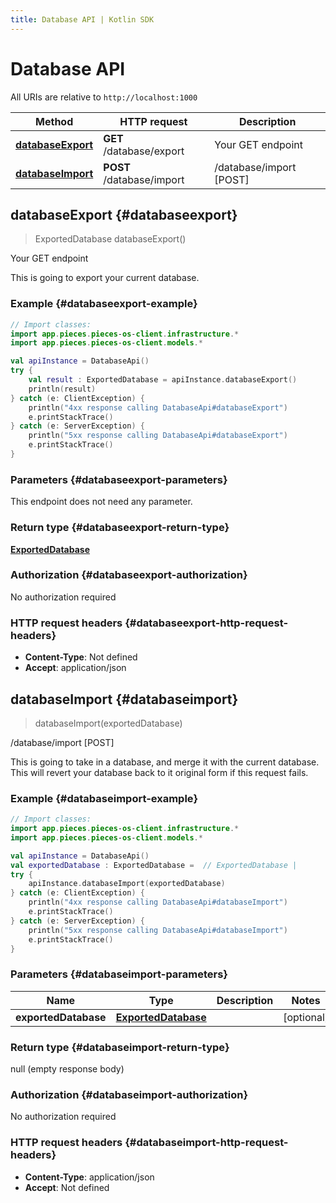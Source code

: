 ```yaml
---
title: Database API | Kotlin SDK
---
```


# Database API

All URIs are relative to `http://localhost:1000`

Method | HTTP request | Description
------------- | ------------- | -------------
[**databaseExport**](#databaseexport) | **GET** /database/export | Your GET endpoint
[**databaseImport**](#databaseimport) | **POST** /database/import | /database/import [POST]


## **databaseExport** {#databaseexport}
> ExportedDatabase databaseExport()

Your GET endpoint

This is going to export your current database.

### Example {#databaseexport-example}
```kotlin
// Import classes:
import app.pieces.pieces-os-client.infrastructure.*
import app.pieces.pieces-os-client.models.*

val apiInstance = DatabaseApi()
try {
    val result : ExportedDatabase = apiInstance.databaseExport()
    println(result)
} catch (e: ClientException) {
    println("4xx response calling DatabaseApi#databaseExport")
    e.printStackTrace()
} catch (e: ServerException) {
    println("5xx response calling DatabaseApi#databaseExport")
    e.printStackTrace()
}
```

### Parameters {#databaseexport-parameters}
This endpoint does not need any parameter.

### Return type {#databaseexport-return-type}

[**ExportedDatabase**](../models/ExportedDatabase)

### Authorization {#databaseexport-authorization}

No authorization required

### HTTP request headers {#databaseexport-http-request-headers}

 - **Content-Type**: Not defined
 - **Accept**: application/json

## **databaseImport** {#databaseimport}
> databaseImport(exportedDatabase)

/database/import [POST]

This is going to take in a database, and merge it with the current database. This will revert your database back to it original form if this request fails.

### Example {#databaseimport-example}
```kotlin
// Import classes:
import app.pieces.pieces-os-client.infrastructure.*
import app.pieces.pieces-os-client.models.*

val apiInstance = DatabaseApi()
val exportedDatabase : ExportedDatabase =  // ExportedDatabase | 
try {
    apiInstance.databaseImport(exportedDatabase)
} catch (e: ClientException) {
    println("4xx response calling DatabaseApi#databaseImport")
    e.printStackTrace()
} catch (e: ServerException) {
    println("5xx response calling DatabaseApi#databaseImport")
    e.printStackTrace()
}
```

### Parameters {#databaseimport-parameters}

Name | Type | Description  | Notes
------------- | ------------- | ------------- | -------------
 **exportedDatabase** | [**ExportedDatabase**](../models/ExportedDatabase)|  | [optional]

### Return type {#databaseimport-return-type}

null (empty response body)

### Authorization {#databaseimport-authorization}

No authorization required

### HTTP request headers {#databaseimport-http-request-headers}

 - **Content-Type**: application/json
 - **Accept**: Not defined

